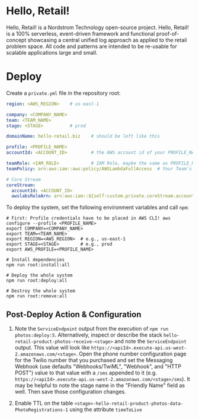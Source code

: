 # Hello, Retail!

Hello, Retail! is a Nordstrom Technology open-source project. Hello, Retail! is a 100% serverless, event-driven framework and functional proof-of-concept showcasing a central unified log approach as applied to the retail problem space. All code and patterns are intended to be re-usable for scalable applications large and small.


# Deploy
Create a `private.yml` file in the repository root:

```yaml
region: <AWS_REGION>	# us-east-1

company: <COMPANY_NAME>
team: <TEAM_NAME>
stage: <STAGE>			# prod

domainName: hello-retail.biz	# should be left like this

profile: <PROFILE_NAME>
accountId: <ACCOUNT_ID>			# the AWS account id of your PROFILE_NAME

teamRole: <IAM_ROLE> 			# IAM Role, maybe the same as PROFILE_NAME
teamPolicy: arn:aws:iam::aws:policy/AWSLambdaFullAccess  # Your Team's Managed Policy for your IAM Role

# Core Stream
coreStream:
  accountId: <ACCOUNT_ID>
  awslabsRoleArn: arn:aws:iam::${self:custom.private.coreStream.accountId}:role/fanoutRole
```

To deploy the system, set the following environment variables and call `npm`:

```shell
# First: Profile credentials have to be placed in AWS CLI! aws configure --profile <PROFILE_NAME>
export COMPANY=<COMPANY_NAME>
export TEAM=<TEAM_NAME>
export REGION=<AWS_REGION> 	# e.g., us-east-1
export STAGE=<STAGE>		# e.g., prod
export AWS_PROFILE=<PROFILE_NAME>

# Install dependencies
npm run root:install:all

# Deploy the whole system
npm run root:deploy:all

# Destroy the whole system
npm run root:remove:all
```


## Post-Deploy Action & Configuration

1. Note the `ServiceEndpoint` output from the execution of `npm run photos:deploy:5`.  Alternatively, inspect or describe the stack `hello-retail-product-photos-receive-<stage>` and note the `ServiceEndpoint` output.  This value will look like `https://<apiId>.execute-api.us-west-2.amazonaws.com/<stage>`.  Open the phone number configuration page for the Twilio number that you purchased and set the Messaging Webhook (use defaults "Webhooks/TwiML", "Webhook", and "HTTP POST") value to that value with a `/sms` appended to it (e.g. `https://<apiId>.execute-api.us-west-2.amazonaws.com/<stage>/sms`).  It may be helpful to note the stage name in the "Friendly Name" field as well.  Then save those configuration changes.

2. Enable TTL on the table `<stage>-hello-retail-product-photos-data-PhotoRegistrations-1` using the attribute `timeToLive`
